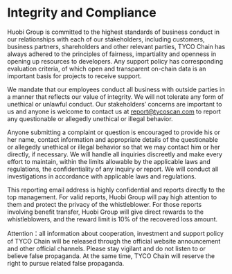# Integrity and Compliance

Huobi Group is committed to the highest standards of business conduct in our relationships with each of our stakeholders, including customers, business partners, shareholders and other relevant parties, TYCO Chain has always adhered to the principles of fairness, impartiality and openness in opening up resources to developers. Any support policy has corresponding evaluation criteria, of which open and transparent on-chain data is an important basis for projects to receive support.

We mandate that our employees conduct all business with outside parties in a manner that reflects our value of integrity. We will not tolerate any form of unethical or unlawful conduct. Our stakeholders’ concerns are important to us and anyone is welcome to contact us at  report@tycoscan.com to report any questionable or allegedly unethical or illegal behavior.

Anyone submitting a complaint or question is encouraged to provide his or her name, contact information and appropriate details of the questionable or allegedly unethical or illegal behavior so that we may contact him or her directly, if necessary. We will handle all inquiries discreetly and make every effort to maintain, within the limits allowable by the applicable laws and regulations, the confidentiality of any inquiry or report. We will conduct all investigations in accordance with applicable laws and regulations.

This reporting email address is highly confidential and reports directly to the top management. For valid reports, Huobi Group will pay high attention to them and protect the privacy of the whistleblower. For those reports involving benefit transfer, Huobi Group will give direct rewards to the whistleblowers, and the reward limit is 10% of the recovered loss amount.

Attention：all information about cooperation, investment and support policy of TYCO Chain will be released through the official website announcement and other official channels. Please stay vigilant and do not listen to or believe false propaganda. At the same time, TYCO Chain will reserve the right to pursue related false propaganda.
